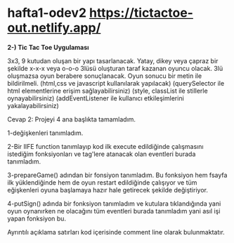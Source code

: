 # hafta1-odev2 https://tictactoe-out.netlify.app/

<strong>2-) Tic Tac Toe Uygulaması</strong>


3x3, 9 kutudan oluşan bir yapı tasarlanacak.
Yatay, dikey veya çapraz bir şekilde x-x-x veya o-o-o 3lüsü oluşturan taraf kazanan oyuncu olacak. 3lü oluşmazsa oyun berabere sonuçlanacak. Oyun sonucu bir metin ile bildirilmeli.
(html,css ve javascript kullanılarak yapılacak)
(querySelector ile html elementlerine erişim sağlayabilirsiniz)
(style, classList ile stillerle oynayabilirsiniz)
(addEventListener ile kullanıcı etkileşimlerini yakalayabilirsiniz)

Cevap 2:
Projeyi 4 ana başlıkta tamamladım.

1-değişkenleri tanımladım.

2-Bir IIFE function tanımlayıp kod ilk execute edildiğinde çalışmasını istediğim fonksiyonları ve tag'lere atanacak olan eventleri burada tanımladım.

3-prepareGame() adından bir fonsiyon tanımladım. Bu fonksiyon hem fsayfa ilk yüklendiğinde hem de oyun restart edildiğinde çalışıyor ve tüm eğişkenleri oyuna başlamaya hazır hale getirecek şekilde değiştiriyor.

4-putSign() adında bir fonksiyon tanımladım ve kutulara tıklandığında yani oyun oynanırken ne olacağını tüm eventleri burada tanımladım yani asıl işi yapan fonksiyon bu.

Ayrıntılı açıklama satırları kod içerisinde comment line olarak bulunmaktatır.